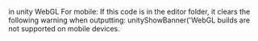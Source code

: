 in unity WebGL For mobile:
If this code is in the editor folder, it clears the following warning when outputting:
unityShowBanner('WebGL builds are not supported on mobile devices.
